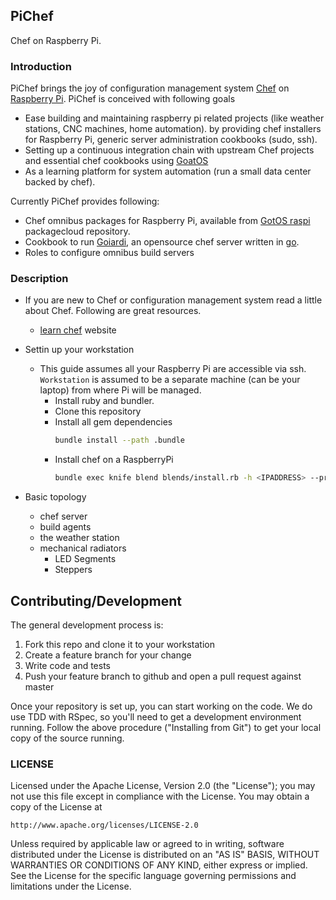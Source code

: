 ## PiChef
Chef on Raspberry Pi.

### Introduction

PiChef brings the joy of configuration management system [Chef](https://www.chef.io/chef/)
on [Raspberry Pi](https://www.raspberrypi.org/).
PiChef is conceived with following goals
  - Ease building and maintaining raspberry pi related projects (like weather stations, CNC machines, home automation).
  by providing chef installers for Raspberry Pi, generic server administration cookbooks (sudo, ssh).
  - Setting up a continuous integration chain with upstream Chef projects and essential chef cookbooks using [GoatOS](https://github.com/goatos)
  - As a learning platform for system automation (run a small data center backed by chef).

Currently PiChef provides following:
- Chef omnibus packages for Raspberry Pi, available from [GotOS raspi](https://packagecloud.io/goatos/raspi) packagecloud repository.
- Cookbook to run [Goiardi](https://github.com/ctdk/goiardi), an opensource chef server written in [go](https://golang.org/).
- Roles to configure omnibus build servers


### Description

- If you are new to Chef or configuration management system read a little about Chef. Following
are great resources.
  - [learn chef](https://learn.chef.io/) website
- Settin up your workstation
  - This guide assumes all your Raspberry Pi are accessible via
ssh. `Workstation` is assumed to be a separate machine (can be your laptop)
from where Pi will be managed.
    - Install ruby and bundler.
    - Clone this repository
    - Install all gem dependencies
      ```sh
      bundle install --path .bundle
      ```
    - Install chef on a RaspberryPi
      ```sh
      bundle exec knife blend blends/install.rb -h <IPADDRESS> --prompt
      ```

- Basic topology
  - chef server
  - build agents
  - the weather station
  - mechanical radiators
    - LED Segments
    - Steppers


## Contributing/Development

The general development process is:

1. Fork this repo and clone it to your workstation
2. Create a feature branch for your change
3. Write code and tests
4. Push your feature branch to github and open a pull request against
   master

Once your repository is set up, you can start working on the code. We do use
TDD with RSpec, so you'll need to get a development environment running.
Follow the above procedure ("Installing from Git") to get your local
copy of the source running.


### LICENSE

Licensed under the Apache License, Version 2.0 (the "License");
you may not use this file except in compliance with the License.
You may obtain a copy of the License at

    http://www.apache.org/licenses/LICENSE-2.0

Unless required by applicable law or agreed to in writing, software
distributed under the License is distributed on an "AS IS" BASIS,
WITHOUT WARRANTIES OR CONDITIONS OF ANY KIND, either express or implied.
See the License for the specific language governing permissions and
limitations under the License.
